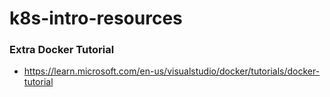 # k8s-intro-resources

### Extra Docker Tutorial

- https://learn.microsoft.com/en-us/visualstudio/docker/tutorials/docker-tutorial
